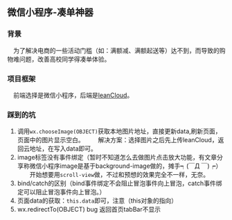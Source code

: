 ## 微信小程序-凑单神器
### 背景
&emsp;为了解决电商的一些活动门槛（如：满额减、满额起送等）达不到，而导致的购物难问题，改善高校同学得凑单体验。
### 项目框架
&emsp;前端选择是微信小程序，后端是[leanCloud](https://leancloud.cn/)。
### 踩到的坑
1. 调用`wx.chooseImage(OBJECT)`获取本地图片地址，直接更新data,刷新页面，页面中的图片显示空白。
&emsp;&emsp;解决方案：选择图片之后先上传leanCloud，返回云地址，在写入data即可。
2. image标签没有事件绑定（暂时不知道怎么去做图片点击放大功能，有文章分享称微信小程序image是基于background-image做的，摊手┑(￣Д ￣)┍）
&emsp;&emsp;开始想要用`scroll-view`做，不过和预想的效果完全不一样，无奈。
3. bind/catch的区别（bind事件绑定不会阻止冒泡事件向上冒泡，catch事件绑定可以阻止冒泡事件向上冒泡。）
4. 页面data的获取：`this.data`即可，注意（this对象的指向）
5. wx.redirectTo(OBJECT) bug 返回首页tabBar不显示